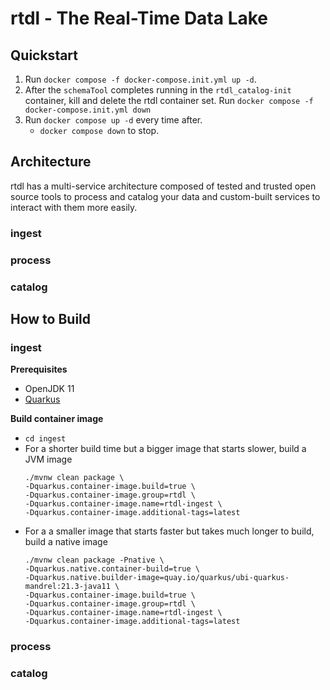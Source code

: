 # rtdl - The Real-Time Data Lake

## Quickstart
1. Run `docker compose -f docker-compose.init.yml up -d`.
2. After the `schemaTool` completes running in the `rtdl_catalog-init` container, kill and delete the rtdl container set. Run `docker compose -f docker-compose.init.yml down`
3. Run `docker compose up -d` every time after.
    * `docker compose down` to stop.


## Architecture
rtdl has a multi-service architecture composed of tested and trusted open source tools to process and catalog your data and custom-built services to interact with them more easily.

### ingest

### process

### catalog


## How to Build

### ingest
**Prerequisites**
* OpenJDK 11
* [Quarkus](https://quarkus.io/get-started/)

**Build container image**
* `cd ingest`
* For a shorter build time but a bigger image that starts slower, build a JVM image
    ```
    ./mvnw clean package \
    -Dquarkus.container-image.build=true \
    -Dquarkus.container-image.group=rtdl \
    -Dquarkus.container-image.name=rtdl-ingest \
    -Dquarkus.container-image.additional-tags=latest
    ```
* For a a smaller image that starts faster but takes much longer to build, build a native image
    ```
    ./mvnw clean package -Pnative \
    -Dquarkus.native.container-build=true \
    -Dquarkus.native.builder-image=quay.io/quarkus/ubi-quarkus-mandrel:21.3-java11 \
    -Dquarkus.container-image.build=true \
    -Dquarkus.container-image.group=rtdl \
    -Dquarkus.container-image.name=rtdl-ingest \
    -Dquarkus.container-image.additional-tags=latest
    ```


### process

### catalog

